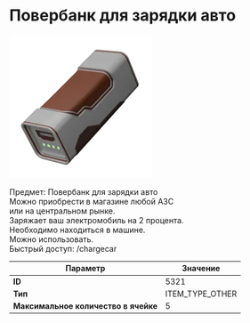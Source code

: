 # Повербанк для зарядки авто

![Item Image](../img/5321.webp?raw=true)

Предмет: Повербанк для зарядки авто<br>Можно приобрести в магазине любой АЗС<br>или на центральном рынке.<br>Заряжает ваш электромобиль на 2 процента.<br>Необходимо находиться в машине. <br>Можно использовать.<br>Быстрый доступ: /chargecar


| Параметр | Значение |
|----------|----------|
| **ID** | 5321 |
| **Тип** | ITEM_TYPE_OTHER |
| **Максимальное количество в ячейке** | 5 |

